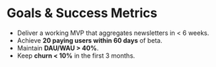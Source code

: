 # Goals & Success Metrics
- Deliver a working MVP that aggregates newsletters in < 6 weeks.
- Achieve **20 paying users within 60 days** of beta.
- Maintain **DAU/WAU > 40%**.
- Keep **churn < 10%** in the first 3 months.